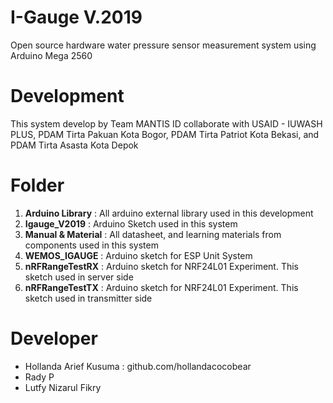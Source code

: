 # I-Gauge V.2019
Open source hardware water pressure sensor measurement system using Arduino Mega 2560

# Development
This system develop by Team MANTIS ID collaborate with USAID - IUWASH PLUS, PDAM Tirta Pakuan Kota Bogor, PDAM Tirta Patriot Kota Bekasi, and PDAM Tirta Asasta Kota Depok

# Folder
1. **Arduino Library** : All arduino external library used in this development
2. **Igauge_V2019** : Arduino Sketch used in this system
3. **Manual & Material** : All datasheet, and learning materials from components used in this system
4. **WEMOS_IGAUGE** : Arduino sketch for ESP Unit System
5. **nRFRangeTestRX** : Arduino sketch for NRF24L01 Experiment. This sketch used in server side
6. **nRFRangeTestTX** : Arduino sketch for NRF24L01 Experiment. This sketch used in transmitter side

# Developer
- Hollanda Arief Kusuma : github.com/hollandacocobear
- Rady P
- Lutfy Nizarul Fikry
